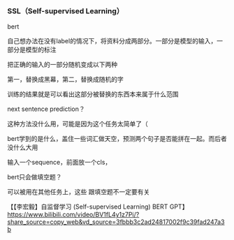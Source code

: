 ### SSL（Self-supervised Learning）

bert

自己想办法在没有label的情况下，将资料分成两部分。一部分是模型的输入，一部分是模型的标注

把正确的输入的一部分随机变成以下两种

第一，替换成黑幕，第二，替换成随机的字

训练的结果就是可以看出这部分被替换的东西本来属于什么范围

next sentence prediction？

这种方法没什么用，可能是因为这个任务太简单了（

bert学到的是什么，盖住一些词汇做天空，预测两个句子是否能拼在一起。而后者没什么大用

输入一个sequence，前面放一个cls，

bert只会做填空题？

可以被用在其他任务上，这些 跟填空题不一定要有关





【【李宏毅】自监督学习 (Self-supervised Learning) BERT GPT】 https://www.bilibili.com/video/BV1fL4y1z7Pi/?share_source=copy_web&vd_source=3fbbb3c2ad24817002f9c39fad247a3b